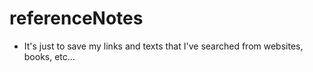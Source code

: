 # referenceNotes

- It's just to save my links and texts that I've searched from websites, books, etc...
